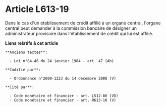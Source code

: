 # Article L613-19

Dans le cas d'un établissement de crédit affilié à un organe central, l'organe central peut demander à la commission bancaire
de désigner un administrateur provisoire dans l'établissement de crédit qui lui est affilié.

**Liens relatifs à cet article**

	**Anciens textes**:

	  - Loi n°84-46 du 24 janvier 1984 - art. 47 (Ab)

	**Codifié par**:

	  - Ordonnance n°2000-1223 du 14 décembre 2000 (V)

	**Cité par**:

	  - Code monétaire et financier - art. L512-80 (VD)
	  - Code monétaire et financier - art. R613-10 (V)
